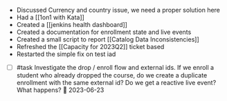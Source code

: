 * Discussed Currency and country issue, we need a proper solution here
* Had a [[1on1 with Kata]]
* Created a [[jenkins health dashboard]]
* Created a documentation for enrollment state and live events
* Created a small script to report [[Catalog Data Inconsistencies]]
* Refreshed the [[Capacity for 2023Q2]] ticket based 
* Restarted the simple fix on test iad
- [ ] #task Investigate the drop / enroll flow and external ids. If we enroll a student who already dropped the course, do we create a duplicate enrollment with the same external id? Do we get a reactive live event? What happens? 📅 2023-06-23